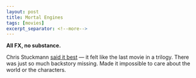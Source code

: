 ```yaml
---
layout: post
title: Mortal Engines
tags: [movies]
excerpt_separator: <!--more-->
---
```


**All FX, no substance.** 

Chris Stuckmann [said it best](https://youtu.be/c1Qa8DTiXwo) — it felt like the last movie in a trilogy. There was just so much backstory missing. Made it impossible to care about the world or the characters. 
